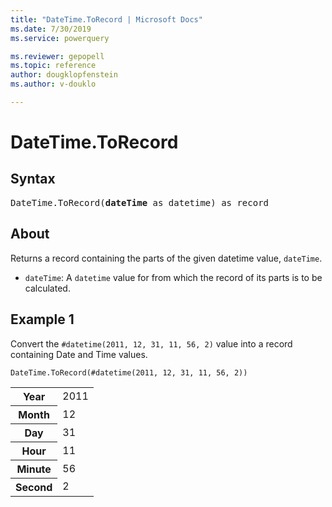 ```yaml
---
title: "DateTime.ToRecord | Microsoft Docs"
ms.date: 7/30/2019
ms.service: powerquery

ms.reviewer: gepopell
ms.topic: reference
author: dougklopfenstein
ms.author: v-douklo

---
```

# DateTime.ToRecord

## Syntax

<pre>
DateTime.ToRecord(<b>dateTime</b> as datetime) as record
</pre>
  
## About  
Returns a record containing the parts of the given datetime value, `dateTime`. <ul> <li><code>dateTime</code>: A <code>datetime</code> value for from which the record of its parts is to be calculated.</li> </ul>

## Example 1
Convert the `#datetime(2011, 12, 31, 11, 56, 2)` value into a record containing Date and Time values.

```powerquery-m
DateTime.ToRecord(#datetime(2011, 12, 31, 11, 56, 2))
```

<table> <tr> <th>Year</th> <td>2011</td> </tr> <tr> <th>Month</th> <td>12</td> </tr> <tr> <th>Day</th> <td>31</td> </tr> <tr> <th>Hour</th> <td>11</td> </tr> <tr> <th>Minute</th> <td>56</td> </tr> <tr> <th>Second</th> <td>2</td> </tr> </table>
